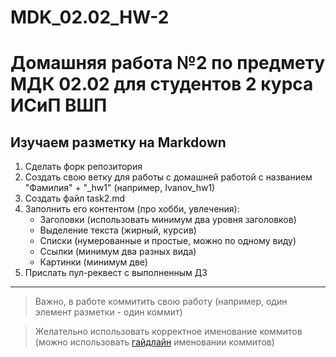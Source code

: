 # MDK_02.02_HW-2

# Домашняя работа №2 по предмету МДК 02.02 для студентов 2 курса ИСиП ВШП

## Изучаем разметку на Markdown

1. Сделать форк репозитория
1. Создать свою ветку для работы с домашней работой с названием "Фамилия" + "_hw1" (например, Ivanov_hw1)
1. Создать файл task2.md
1. Заполнить его контентом (про хобби, увлечения):
    * Заголовки (использовать минимум два уровня заголовков)
    * Выделение текста (жирный, курсив)
    * Списки (нумерованные и простые, можно по одному виду)
    * Ссылки (минимум два разных вида)
    * Картинки (минимум две)
1. Прислать пул-реквест с выполненным ДЗ

***

> Важно, в работе коммитить свою работу (например, один элемент разметки - один коммит)

> Желательно использовать корректное именование коммитов (можно использовать [гайдлайн](https://www.conventionalcommits.org/en/v1.0.0/) именовании коммитов)
